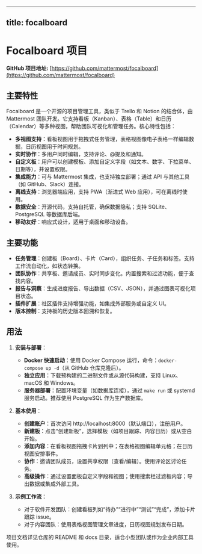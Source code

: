 
---
title: focalboard
---

# Focalboard 项目

**GitHub 项目地址:** [https://github.com/mattermost/focalboard](https://github.com/mattermost/focalboard)

## 主要特性
Focalboard 是一个开源的项目管理工具，类似于 Trello 和 Notion 的结合体，由 Mattermost 团队开发。它支持看板（Kanban）、表格（Table）和日历（Calendar）等多种视图，帮助团队可视化和管理任务。核心特性包括：
- **多视图支持**：看板视图用于拖拽式任务管理，表格视图像电子表格一样编辑数据，日历视图用于时间规划。
- **实时协作**：多用户同时编辑，支持评论、@提及和通知。
- **自定义板**：用户可以创建模板、添加自定义字段（如文本、数字、下拉菜单、日期等），并设置权限。
- **集成能力**：可与 Mattermost 集成，也支持独立部署；通过 API 与其他工具（如 GitHub、Slack）连接。
- **离线支持**：浏览器端应用，支持 PWA（渐进式 Web 应用），可在离线时使用。
- **数据安全**：开源代码，支持自托管，确保数据隐私；支持 SQLite、PostgreSQL 等数据库后端。
- **移动友好**：响应式设计，适用于桌面和移动设备。

## 主要功能
- **任务管理**：创建板（Board）、卡片（Card），组织任务、子任务和标签。支持工作流自动化，如状态转换。
- **团队协作**：共享板、邀请成员、实时同步变化。内置搜索和过滤功能，便于查找内容。
- **报告与洞察**：生成进度报告、导出数据（CSV、JSON），并通过图表可视化项目状态。
- **插件扩展**：社区插件支持增强功能，如集成外部服务或自定义 UI。
- **版本控制**：支持板的历史版本回溯和恢复。

## 用法
1. **安装与部署**：
   - **Docker 快速启动**：使用 Docker Compose 运行，命令：`docker-compose up -d`（从 GitHub 仓库克隆后）。
   - **独立应用**：下载预构建的二进制文件或从源代码构建，支持 Linux、macOS 和 Windows。
   - **服务器部署**：配置环境变量（如数据库连接），通过 `make run` 或 systemd 服务启动。推荐使用 PostgreSQL 作为生产数据库。

2. **基本使用**：
   - **创建账户**：首次访问 http://localhost:8000（默认端口），注册用户。
   - **新建板**：点击“创建新板”，选择模板（如项目跟踪、内容日历）或从空白开始。
   - **添加内容**：在看板视图拖拽卡片到列中；在表格视图编辑单元格；在日历视图安排事件。
   - **协作**：邀请团队成员，设置共享权限（查看/编辑）。使用评论区讨论任务。
   - **高级操作**：通过设置面板自定义字段和视图；使用搜索栏过滤板内容；导出数据或集成外部工具。

3. **示例工作流**：
   - 对于软件开发团队：创建看板列如“待办”“进行中”“测试”“完成”，添加卡片跟踪 issue。
   - 对于内容团队：使用表格视图管理文章进度，日历视图规划发布日期。

项目文档详见仓库的 README 和 docs 目录，适合小型团队或作为企业内部工具使用。